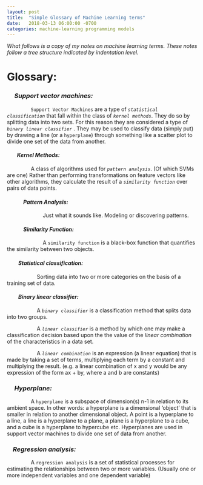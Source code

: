 ```yaml
---
layout: post
title:  "Simple Glossary of Machine Learning terms"
date:   2018-03-13 06:00:00 -0700
categories: machine-learning programming models
---
```


*What follows is a copy of my notes on machine learning terms. These notes follow a tree structure indicated by indentation level.*

# Glossary:

### &nbsp;&nbsp;&nbsp;&nbsp; *Support vector machines:*

&nbsp;&nbsp;&nbsp;&nbsp;&nbsp;&nbsp;&nbsp;&nbsp;&nbsp;&nbsp;&nbsp;&nbsp;&nbsp;&nbsp;&nbsp;&nbsp;`Support Vector Machines` are a type of *`statistical classification`* that fall within the class of *`kernel methods`*. They do so by splitting data into two sets.  For this reason they are considered a type of *`binary linear classifier`* . They may be used to classify data (simply put) by drawing a line (or a `hyperplane`) through something like a scatter plot to divide one set of the data from another.


#### &nbsp;&nbsp;&nbsp;&nbsp;&nbsp;&nbsp;&nbsp;&nbsp;*Kernel Methods:*

&nbsp;&nbsp;&nbsp;&nbsp;&nbsp;&nbsp;&nbsp;&nbsp;&nbsp;&nbsp;&nbsp;&nbsp;&nbsp;&nbsp;&nbsp;&nbsp;A class of algorithms used for *`pattern analysis`*. (Of which SVMs are one) Rather than performing transformations on feature vectors like other algorithms, they calculate the result of a *`similarity function`* over pairs of data points.

#### &nbsp;&nbsp;&nbsp;&nbsp;&nbsp;&nbsp;&nbsp;&nbsp;&nbsp;&nbsp;&nbsp;&nbsp; *Pattern Analysis:*

&nbsp;&nbsp;&nbsp;&nbsp;&nbsp;&nbsp;&nbsp;&nbsp;&nbsp;&nbsp;&nbsp;&nbsp;&nbsp;&nbsp;&nbsp;&nbsp;&nbsp;&nbsp;&nbsp;&nbsp;&nbsp;&nbsp;&nbsp;&nbsp;Just what it sounds like.  Modeling or discovering patterns.

#### &nbsp;&nbsp;&nbsp;&nbsp;&nbsp;&nbsp;&nbsp;&nbsp;&nbsp;&nbsp;&nbsp;&nbsp; *Similarity Function:*

&nbsp;&nbsp;&nbsp;&nbsp;&nbsp;&nbsp;&nbsp;&nbsp;&nbsp;&nbsp;&nbsp;&nbsp;&nbsp;&nbsp;&nbsp;&nbsp;&nbsp;&nbsp;&nbsp;&nbsp;&nbsp;&nbsp;&nbsp;&nbsp;A `similarity function` is a black-box function that quantifies the similarity between two objects.


#### &nbsp;&nbsp;&nbsp;&nbsp;&nbsp;&nbsp;&nbsp;&nbsp; *Statistical classification:*

&nbsp;&nbsp;&nbsp;&nbsp;&nbsp;&nbsp;&nbsp;&nbsp;&nbsp;&nbsp;&nbsp;&nbsp;&nbsp;&nbsp;&nbsp;&nbsp;&nbsp;&nbsp;&nbsp;&nbsp;Sorting data into two or more categories on the basis of a training set of data.


#### &nbsp;&nbsp;&nbsp;&nbsp;&nbsp;&nbsp;&nbsp;&nbsp; *Binary linear classifier:*

&nbsp;&nbsp;&nbsp;&nbsp;&nbsp;&nbsp;&nbsp;&nbsp;&nbsp;&nbsp;&nbsp;&nbsp;&nbsp;&nbsp;&nbsp;&nbsp;&nbsp;&nbsp;&nbsp;&nbsp;A *`binary classifier`* is a classification method that splits data into two groups.

&nbsp;&nbsp;&nbsp;&nbsp;&nbsp;&nbsp;&nbsp;&nbsp;&nbsp;&nbsp;&nbsp;&nbsp;&nbsp;&nbsp;&nbsp;&nbsp;&nbsp;&nbsp;&nbsp;&nbsp;A *`linear classifier`* is a method by which one may make a classification decision based upon the the value of the *linear combination* of the characteristics in a data set.

&nbsp;&nbsp;&nbsp;&nbsp;&nbsp;&nbsp;&nbsp;&nbsp;&nbsp;&nbsp;&nbsp;&nbsp;&nbsp;&nbsp;&nbsp;&nbsp;&nbsp;&nbsp;&nbsp;&nbsp;A *`linear combination`* is an expression (a linear equation) that is made by taking a set of terms, multiplying each term by a constant and multiplying the result.  (e.g. a linear combination of x and y would be any expression of the form ax + by, where a and b are constants)

### &nbsp;&nbsp;&nbsp;&nbsp; *Hyperplane:*

&nbsp;&nbsp;&nbsp;&nbsp;&nbsp;&nbsp;&nbsp;&nbsp;&nbsp;&nbsp;&nbsp;&nbsp;&nbsp;&nbsp;&nbsp;&nbsp;A `hyperplane` is a subspace of dimension(s) n-1 in relation to its ambient space. In other words: a hyperplane is a dimensional ‘object’ that is smaller in relation to another dimensional object.  A point is a hyperplane to a line, a line is a hyperplane to a plane, a plane is a hyperplane to a cube, and a cube is a hyperplane to hypercube etc.  Hyperplanes are used in support vector machines to divide one set of data from another.

### &nbsp;&nbsp;&nbsp;&nbsp;*Regression analysis:*

&nbsp;&nbsp;&nbsp;&nbsp;&nbsp;&nbsp;&nbsp;&nbsp;&nbsp;&nbsp;&nbsp;&nbsp;&nbsp;&nbsp;&nbsp;&nbsp;A `regression analysis` is a set of statistical processes for estimating the relationships between two or more variables.  (Usually one or more independent variables and one dependent variable)
